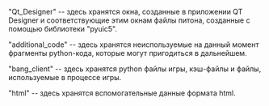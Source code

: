 "Qt_Designer" -- здесь хранятся окна, созданные в приложении QT Designer и соответствующие этим окнам файлы питона, созданные с помощью библиотеки "pyuic5".

"additional_code" -- здесь хранятся неиспользуемые на данный момент фрагменты python-кода, которые могут пригодиться в дальнейшем.

"bang_client" -- здесь хранятся python файлы игры, кэш-файлы и файлы, используемые в процессе игры.

"html" -- здесь хранятся вспомогательные данные формата html.

